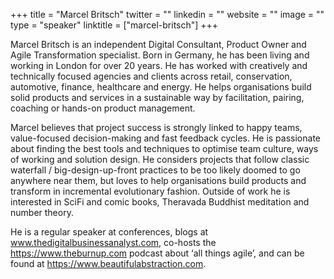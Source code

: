 +++
title = "Marcel Britsch"
twitter = ""
linkedin = ""
website = ""
image = ""
type = "speaker"
linktitle = ["marcel-britsch"]
+++

Marcel Britsch is an independent Digital Consultant, Product Owner and Agile Transformation specialist. Born in Germany, he has been living and working in London for over 20 years. He has worked with creatively and technically focused agencies and clients across retail, conservation, automotive, finance, healthcare and energy. He helps organisations build solid products and services in a sustainable way by facilitation, pairing, coaching or hands-on product management.

Marcel believes that project success is strongly linked to happy teams, value-focused decision-making and fast feedback cycles. He is passionate about finding the best tools and techniques to optimise team culture, ways of working and solution design. He considers projects that follow classic waterfall / big-design-up-front practices to be too likely doomed to go anywhere near them, but loves to help organisations build products and transform in incremental evolutionary fashion.
Outside of work he is interested in SciFi and comic books, Theravada Buddhist meditation and number theory.

He is a regular speaker at conferences, blogs at www.thedigitalbusinessanalyst.com, co-hosts the https://www.theburnup.com podcast about ‘all things agile’, and can be found at https://www.beautifulabstraction.com.
